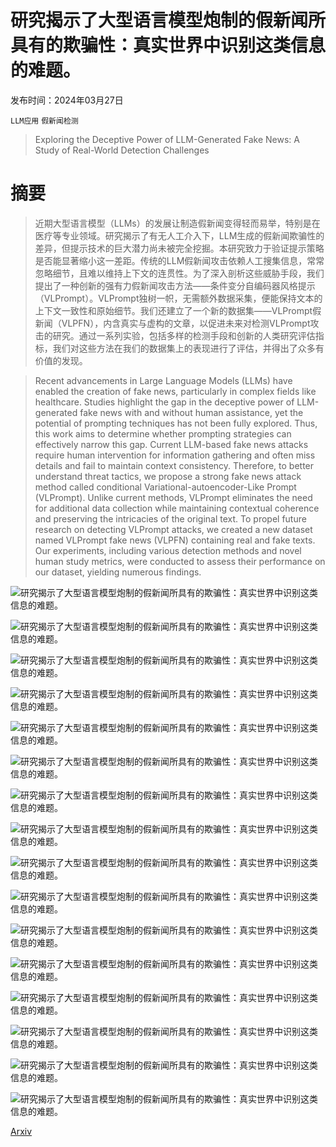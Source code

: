 # 研究揭示了大型语言模型炮制的假新闻所具有的欺骗性：真实世界中识别这类信息的难题。

发布时间：2024年03月27日

`LLM应用` `假新闻检测`

> Exploring the Deceptive Power of LLM-Generated Fake News: A Study of Real-World Detection Challenges

# 摘要

> 近期大型语言模型（LLMs）的发展让制造假新闻变得轻而易举，特别是在医疗等专业领域。研究揭示了有无人工介入下，LLM生成的假新闻欺骗性的差异，但提示技术的巨大潜力尚未被完全挖掘。本研究致力于验证提示策略是否能显著缩小这一差距。传统的LLM假新闻攻击依赖人工搜集信息，常常忽略细节，且难以维持上下文的连贯性。为了深入剖析这些威胁手段，我们提出了一种创新的强有力假新闻攻击方法——条件变分自编码器风格提示（VLPrompt）。VLPrompt独树一帜，无需额外数据采集，便能保持文本的上下文一致性和原始细节。我们还建立了一个新的数据集——VLPrompt假新闻（VLPFN），内含真实与虚构的文章，以促进未来对检测VLPrompt攻击的研究。通过一系列实验，包括多样的检测手段和创新的人类研究评估指标，我们对这些方法在我们的数据集上的表现进行了评估，并得出了众多有价值的发现。

> Recent advancements in Large Language Models (LLMs) have enabled the creation of fake news, particularly in complex fields like healthcare. Studies highlight the gap in the deceptive power of LLM-generated fake news with and without human assistance, yet the potential of prompting techniques has not been fully explored. Thus, this work aims to determine whether prompting strategies can effectively narrow this gap. Current LLM-based fake news attacks require human intervention for information gathering and often miss details and fail to maintain context consistency. Therefore, to better understand threat tactics, we propose a strong fake news attack method called conditional Variational-autoencoder-Like Prompt (VLPrompt). Unlike current methods, VLPrompt eliminates the need for additional data collection while maintaining contextual coherence and preserving the intricacies of the original text. To propel future research on detecting VLPrompt attacks, we created a new dataset named VLPrompt fake news (VLPFN) containing real and fake texts. Our experiments, including various detection methods and novel human study metrics, were conducted to assess their performance on our dataset, yielding numerous findings.

![研究揭示了大型语言模型炮制的假新闻所具有的欺骗性：真实世界中识别这类信息的难题。](../../../paper_images/2403.18249/intro_case4.jpg)

![研究揭示了大型语言模型炮制的假新闻所具有的欺骗性：真实世界中识别这类信息的难题。](../../../paper_images/2403.18249/method8.jpg)

![研究揭示了大型语言模型炮制的假新闻所具有的欺骗性：真实世界中识别这类信息的难题。](../../../paper_images/2403.18249/x1.png)

![研究揭示了大型语言模型炮制的假新闻所具有的欺骗性：真实世界中识别这类信息的难题。](../../../paper_images/2403.18249/gpt35_2.png)

![研究揭示了大型语言模型炮制的假新闻所具有的欺骗性：真实世界中识别这类信息的难题。](../../../paper_images/2403.18249/gpt4_2.png)

![研究揭示了大型语言模型炮制的假新闻所具有的欺骗性：真实世界中识别这类信息的难题。](../../../paper_images/2403.18249/vicuna_2.png)

![研究揭示了大型语言模型炮制的假新闻所具有的欺骗性：真实世界中识别这类信息的难题。](../../../paper_images/2403.18249/qa_2.png)

![研究揭示了大型语言模型炮制的假新闻所具有的欺骗性：真实世界中识别这类信息的难题。](../../../paper_images/2403.18249/qas_2.png)

![研究揭示了大型语言模型炮制的假新闻所具有的欺骗性：真实世界中识别这类信息的难题。](../../../paper_images/2403.18249/summary_2.png)

![研究揭示了大型语言模型炮制的假新闻所具有的欺骗性：真实世界中识别这类信息的难题。](../../../paper_images/2403.18249/ab_role_2.png)

![研究揭示了大型语言模型炮制的假新闻所具有的欺骗性：真实世界中识别这类信息的难题。](../../../paper_images/2403.18249/ab_sem_2.png)

![研究揭示了大型语言模型炮制的假新闻所具有的欺骗性：真实世界中识别这类信息的难题。](../../../paper_images/2403.18249/prompt_summary1.jpg)

![研究揭示了大型语言模型炮制的假新闻所具有的欺骗性：真实世界中识别这类信息的难题。](../../../paper_images/2403.18249/prompt_qa1.jpg)

![研究揭示了大型语言模型炮制的假新闻所具有的欺骗性：真实世界中识别这类信息的难题。](../../../paper_images/2403.18249/x2.png)

![研究揭示了大型语言模型炮制的假新闻所具有的欺骗性：真实世界中识别这类信息的难题。](../../../paper_images/2403.18249/prompt_qualify2.jpg)

![研究揭示了大型语言模型炮制的假新闻所具有的欺骗性：真实世界中识别这类信息的难题。](../../../paper_images/2403.18249/x3.png)

[Arxiv](https://arxiv.org/abs/2403.18249)